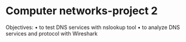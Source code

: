 # Computer networks-project 2
 Objectives: • to test DNS services with nslookup tool • to analyze DNS services and protocol with Wireshark
